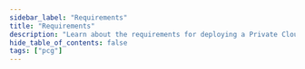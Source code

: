 ```yaml
---
sidebar_label: "Requirements"
title: "Requirements"
description: "Learn about the requirements for deploying a Private Cloud Gateway (PCG)."
hide_table_of_contents: false
tags: ["pcg"]
---
```


